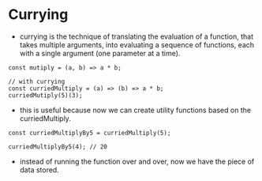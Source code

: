 # Currying

- currying is the technique of translating the evaluation of a function, that takes multiple arguments, into evaluating a sequence of functions, each with a single argument (one parameter at a time).

```
const mutiply = (a, b) => a * b;

// with currying
const curriedMultiply = (a) => (b) => a * b;
curriedMutiply(5)(3);
```

- this is useful because now we can create utility functions based on the curriedMultiply. 

```
const curriedMultiplyBy5 = curriedMultiply(5);

curriedMultiplyBy5(4); // 20
```

- instead of running the function over and over, now we have the piece of data stored. 
